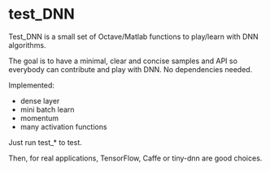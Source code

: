 # test_DNN

Test_DNN is a small set of Octave/Matlab functions to play/learn with DNN algorithms.

The goal is to have a minimal, clear and concise samples and API so everybody can contribute and play with DNN.
No dependencies needed.

Implemented: 
- dense layer
- mini batch learn
- momentum
- many activation functions

Just run test_* to test.

Then, for real applications, TensorFlow, Caffe or tiny-dnn are good choices.

